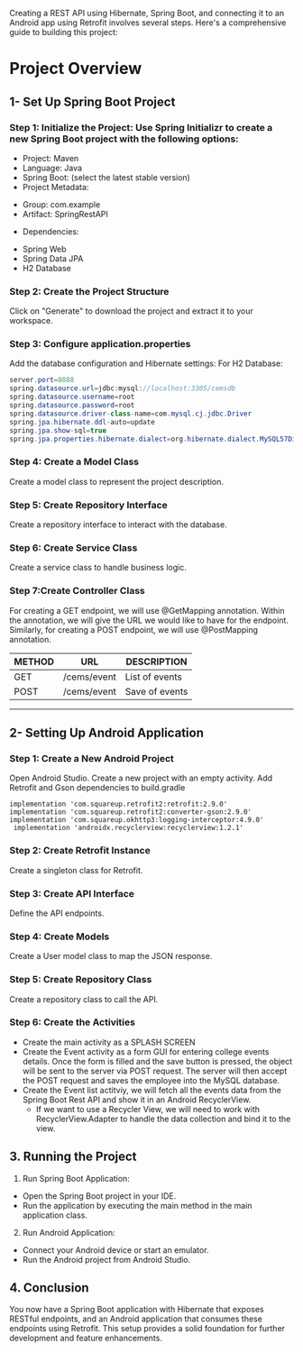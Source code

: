 Creating a REST API using Hibernate, Spring Boot, and connecting it to an Android app using Retrofit involves several steps. Here's a comprehensive guide to building this project:
# Project Overview
## 1- Set Up Spring Boot Project
### Step 1: Initialize the Project: Use Spring Initializr to create a new Spring Boot project with the following options:

+ Project: Maven
+ Language: Java
+ Spring Boot: (select the latest stable version)
+ Project Metadata:
 * Group: com.example
 * Artifact: SpringRestAPI
+ Dependencies:
 - Spring Web
 - Spring Data JPA
- H2 Database
  
### Step 2: Create the Project Structure
Click on "Generate" to download the project and extract it to your workspace.
### Step 3: Configure application.properties
Add the database configuration and Hibernate settings:
For H2 Database: 
```java
server.port=8888
spring.datasource.url=jdbc:mysql://localhost:3305/cemsdb
spring.datasource.username=root
spring.datasource.password=root
spring.datasource.driver-class-name=com.mysql.cj.jdbc.Driver
spring.jpa.hibernate.ddl-auto=update
spring.jpa.show-sql=true
spring.jpa.properties.hibernate.dialect=org.hibernate.dialect.MySQL57Dialect
```
### Step 4: Create a Model Class
Create a model class to represent the project description.

### Step 5: Create Repository Interface
Create a repository interface to interact with the database.

### Step 6: Create Service Class
Create a service class to handle business logic.

### Step 7:Create Controller Class
For creating a GET endpoint, we will use @GetMapping annotation. Within the annotation, we will give the URL we would like to have for the endpoint. Similarly, for creating a POST endpoint, we will use @PostMapping annotation. 

|    METHOD    |      URL      |    DESCRIPTION    |
| ------------ | ------------- | ----------------- |
|     GET      |  /cems/event  |  List of events   |
|     POST     |  /cems/event  |   Save of events  |

---
## 2- Setting Up Android Application
### Step 1: Create a New Android Project
Open Android Studio.
Create a new project with an empty activity.
Add Retrofit and Gson dependencies to build.gradle
```android
implementation 'com.squareup.retrofit2:retrofit:2.9.0'
implementation 'com.squareup.retrofit2:converter-gson:2.9.0'
implementation 'com.squareup.okhttp3:logging-interceptor:4.9.0'
 implementation 'androidx.recyclerview:recyclerview:1.2.1'
```
### Step 2: Create Retrofit Instance
Create a singleton class for Retrofit.
### Step 3: Create API Interface
Define the API endpoints.
### Step 4: Create Models
Create a User model class to map the JSON response.

### Step 5: Create Repository Class
Create a repository class to call the API.

### Step 6: Create the Activities
 + Create the main activity as a SPLASH SCREEN
 + Create the Event activity as a form GUI for entering college events details. Once the form is filled and the save button is pressed, the object will be sent to the server via POST 
   request. The server will then accept the POST request and saves the employee into the MySQL database.
+ Create the Event list actitviy, we will fetch all the events data from the Spring Boot Rest API and show it in an Android RecyclerView.
  - If we want to use a Recycler View, we will need to work with RecyclerView.Adapter to handle the data collection and bind it to the view.
  
## 3. Running the Project
1. Run Spring Boot Application:
+ Open the Spring Boot project in your IDE.
+ Run the application by executing the main method in the main application class.
2. Run Android Application:
+ Connect your Android device or start an emulator.
+ Run the Android project from Android Studio.
  
## 4. Conclusion
You now have a Spring Boot application with Hibernate that exposes RESTful endpoints, and an Android application that consumes these endpoints using Retrofit. This setup provides a solid foundation for further development and feature enhancements.
